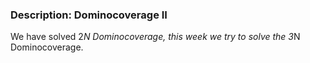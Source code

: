 ### Description: Dominocoverage II

We have solved 2*N Dominocoverage, this week we try to solve the 3*N Dominocoverage.
